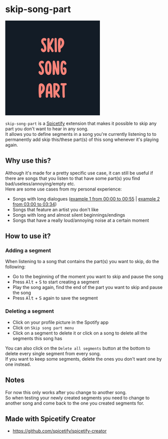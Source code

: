 # skip-song-part

![preview](https://raw.githubusercontent.com/Resxt/Spicetify-Extensions/main/skip-song-part/assets/preview.png)

`skip-song-part` is a [Spicetify](https://spicetify.app/) extension that makes it possible to skip any part you don't want to hear in any song.  
It allows you to define segments in a song you're currently listening to to permanently add skip this/these part(s) of this song whenever it's playing again.

## Why use this?

Although it's made for a pretty specific use case, it can still be useful if there are songs that you listen to that have some part(s) you find bad/useless/annoying/empty etc.  
Here are some use cases from my personal experience:

- Songs with long dialogues ([example 1 from 00:00 to 00:55](https://open.spotify.com/track/7EsjkelQuoUlJXEw7SeVV4?si=17c1664358e24066) | [example 2 from 03:00 to 03:34](https://open.spotify.com/track/10uGdDVJHS0Pgwx1T2U4kH?si=6ec6f01dbdab4aab))
- Songs that feature an artist you don't like
- Songs with long and almost silent beginnings/endings
- Songs that have a really loud/annoying noise at a certain moment

## How to use it?

### Adding a segment

When listening to a song that contains the part(s) you want to skip, do the following:

- Go to the beginning of the moment you want to skip and pause the song
- Press <kbd>Alt</kbd> + <kbd>S</kbd> to start creating a segment
- Play the song again, find the end of the part you want to skip and pause the song
- Press <kbd>Alt</kbd> + <kbd>S</kbd> again to save the segment

### Deleting a segment

- Click on your profile picture in the Spotify app
- Click on `Skip song part menu`
- Click on a segment to delete it or click on a song to delete all the segments this song has

You can also click on the `Delete all segments` button at the bottom to delete every single segment from every song.  
If you want to keep some segments, delete the ones you don't want one by one instead.

## Notes

For now this only works after you change to another song.  
So when testing your newly created segments you need to change to another song and come back to the one you created segments for.

## Made with Spicetify Creator

- <https://github.com/spicetify/spicetify-creator>
